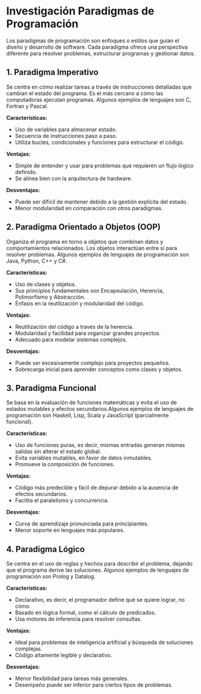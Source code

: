 # Investigación Paradigmas de Programación
Los paradigmas de programación son enfoques o estilos que guían el diseño y desarrollo de software. Cada paradigma ofrece una perspectiva diferente para resolver problemas, estructurar programas y gestionar datos.
## 1. Paradigma Imperativo
Se centra en cómo realizar tareas a través de instrucciones detalladas que cambian el estado del programa. Es el más cercano a cómo las computadoras ejecutan programas. Algunos ejemplos de lenguajes son C, Fortran y Pascal.

**Características:**
* Uso de variables para almacenar estado.
* Secuencia de instrucciones paso a paso.
* Utiliza bucles, condicionales y funciones para estructurar el código.

**Ventajas:**
* Simple de entender y usar para problemas que requieren un flujo lógico definido.
* Se alinea bien con la arquitectura de hardware.

**Desventajas:**
* Puede ser difícil de mantener debido a la gestión explícita del estado.
* Menor modularidad en comparación con otros paradigmas.

## 2. Paradigma Orientado a Objetos (OOP)
Organiza el programa en torno a objetos que combinan datos y comportamientos relacionados. Los objetos interactúan entre sí para resolver problemas. Algunos ejemplos de lenguajes de programación son Java, Python, C++ y C#.

**Características:**
* Uso de clases y objetos.
* Sus principios fundamentales son Encapsulación, Herencia, Polimorfismo y Abstracción.
* Énfasis en la reutilización y modularidad del código.

**Ventajas:**
* Reutilización del código a través de la herencia.
* Modularidad y facilidad para organizar grandes proyectos.
* Adecuado para modelar sistemas complejos.

**Desventajas:**
* Puede ser excesivamente complejo para proyectos pequeños.
* Sobrecarga inicial para aprender conceptos como clases y objetos.

## 3. Paradigma Funcional
Se basa en la evaluación de funciones matemáticas y evita el uso de estados mutables y efectos secundarios.Algunos ejemplos de lenguajes de programación son Haskell, Lisp, Scala y JavaScript (parcialmente funcional).

**Características:**
* Uso de funciones puras, es decir, mismas entradas generan mismas salidas sin alterar el estado global.
* Evita variables mutables, en favor de datos inmutables.
* Promueve la composición de funciones.

**Ventajas:**
* Código más predecible y fácil de depurar debido a la ausencia de efectos secundarios.
* Facilita el paralelismo y concurrencia.

**Desventajas:**
* Curva de aprendizaje pronunciada para principiantes.
* Menor soporte en lenguajes más populares.

## 4. Paradigma Lógico
Se centra en el uso de reglas y hechos para describir el problema, dejando que el programa derive las soluciones. Algunos ejemplos de lenguajes de programación son Prolog y Datalog.

**Características:**
* Declarativo, es decir, el programador define qué se quiere lograr, no cómo.
* Basado en lógica formal, como el cálculo de predicados.
* Usa motores de inferencia para resolver consultas.

**Ventajas:**
* Ideal para problemas de inteligencia artificial y búsqueda de soluciones complejas.
* Código altamente legible y declarativo.

**Desventajas:**
* Menor flexibilidad para tareas más generales.
* Desempeño puede ser inferior para ciertos tipos de problemas.
